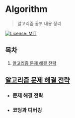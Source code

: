 # Algorithm

> 알고리즘 공부 내용 정리

[![License: MIT](https://img.shields.io/badge/License-MIT-yellow.svg)](https://opensource.org/licenses/MIT)

## 목차

1. [알고리즘 문제 해결 전략](#알고리즘-문제-해결-전략)

## [알고리즘 문제 해결 전략](./Book)

- ### 문제 해결 전략

- ### 코딩과 디버깅